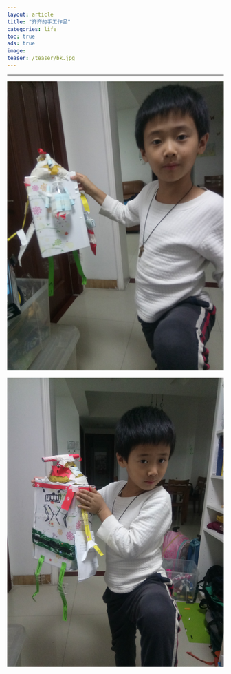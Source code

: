 ```yaml
---
layout: article
title: "齐齐的手工作品"
categories: life
toc: true
ads: true
image:
teaser: /teaser/bk.jpg
---
```


---



![df](https://github.com/storage201602/storage201602/blob/master/myhome2016/_posts/life/2016-12-10-20161210222102life.md/IMG_20161210_221454.jpg?raw=true)

![df](https://github.com/storage201602/storage201602/blob/master/myhome2016/_posts/life/2016-12-10-20161210222102life.md/IMG_20161210_221449.jpg?raw=true)

